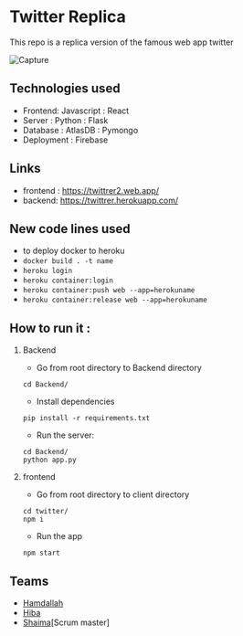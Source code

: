 # Twitter Replica
 This repo is a replica version of the famous web app twitter

![Capture](https://user-images.githubusercontent.com/37650536/106132566-cab2a680-616c-11eb-9378-51719bed4725.PNG)

## Technologies used
- Frontend: Javascript : React 
- Server : Python : Flask
- Database : AtlasDB : Pymongo
- Deployment : Firebase

## Links ##
- frontend : https://twittrer2.web.app/
- backend: https://twittrer.herokuapp.com/

## New code lines used 
- to deploy docker to heroku
- ```docker build . -t name```
- ```heroku login```
- ```heroku container:login```
- ```heroku container:push web --app=herokuname```
- ```heroku container:release web --app=herokuname```

## How to run it :
1. Backend
   - Go from root directory to Backend directory
    ```
    cd Backend/
    ```
   - Install dependencies
    ```
    pip install -r requirements.txt
    ```
   - Run the server:
    ```
    cd Backend/
    python app.py
    ```
    
2. frontend
   - Go from root directory to client directory
   ```
   cd twitter/
   npm i
   ```
   - Run the app
   ```
   npm start
   ```
   
## Teams
- [Hamdallah](https://github.com/Hamdalla2) 
- [Hiba](https://github.com/hibtmimi) 
- [Shaima](https://github.com/shaima96)[Scrum master] 
